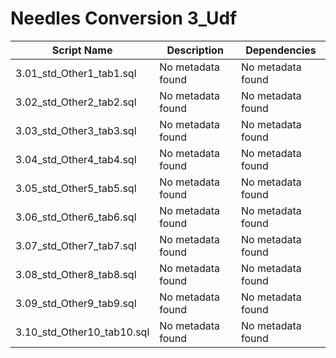 # Needles Conversion 3_Udf

| Script Name | Description | Dependencies |
|-------------|-------------|-------------|
| 3.01_std_Other1_tab1.sql | No metadata found | No metadata found |
| 3.02_std_Other2_tab2.sql | No metadata found | No metadata found |
| 3.03_std_Other3_tab3.sql | No metadata found | No metadata found |
| 3.04_std_Other4_tab4.sql | No metadata found | No metadata found |
| 3.05_std_Other5_tab5.sql | No metadata found | No metadata found |
| 3.06_std_Other6_tab6.sql | No metadata found | No metadata found |
| 3.07_std_Other7_tab7.sql | No metadata found | No metadata found |
| 3.08_std_Other8_tab8.sql | No metadata found | No metadata found |
| 3.09_std_Other9_tab9.sql | No metadata found | No metadata found |
| 3.10_std_Other10_tab10.sql | No metadata found | No metadata found |
